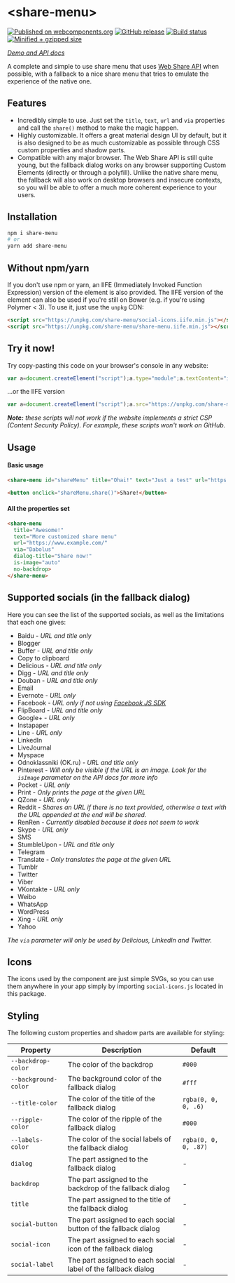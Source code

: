 # \<share-menu\>
[![Published on webcomponents.org](https://img.shields.io/badge/webcomponents.org-published-blue.svg)](https://www.webcomponents.org/element/share-menu)
[![GitHub release](https://img.shields.io/github/release/Dabolus/share-menu/all.svg)](https://github.com/Dabolus/share-menu)
[![Build status](https://travis-ci.org/Dabolus/share-menu.svg?branch=master)](https://travis-ci.org/Dabolus/share-menu)
[![Minified + gzipped size](https://img.shields.io/bundlephobia/minzip/share-menu.svg)](https://bundlephobia.com/result?p=share-menu)

_[Demo and API docs](https://www.webcomponents.org/element/Dabolus/share-menu)_

A complete and simple to use share menu that uses 
[Web Share API](https://developers.google.com/web/updates/2016/10/navigator-share) 
when possible, with a fallback to a nice share menu that tries to emulate the 
experience of the native one.

## Features
- Incredibly simple to use. Just set the `title`, `text`, `url` and `via` 
  properties and call the `share()` method to make the magic happen.
- Highly customizable. It offers a great material design UI by default, but 
  it is also designed to be as much customizable as possible through CSS custom 
  properties and shadow parts.
- Compatible with any major browser. The Web Share API is still quite young, but 
  the fallback dialog works on any browser supporting Custom Elements (directly 
  or through a polyfill). Unlike the native share menu, the fallback will also 
  work on desktop browsers and insecure contexts, so you will be able to offer 
  a much more coherent experience to your users.

## Installation
```bash
npm i share-menu
# or
yarn add share-menu
```

## Without npm/yarn
If you don't use npm or yarn, an IIFE (Immediately Invoked Function Expression) 
version of the element is also provided. The IIFE version of the element can 
also be used if you're still on Bower  (e.g. if you're using Polymer < 3). To 
use it, just use the `unpkg` CDN:

```html
<script src="https://unpkg.com/share-menu/social-icons.iife.min.js"></script>
<script src="https://unpkg.com/share-menu/share-menu.iife.min.js"></script>
```

## Try it now!
Try copy-pasting this code on your browser's console in any website:
```js
var a=document.createElement("script");a.type="module";a.textContent="import'https://unpkg.com/share-menu/share-menu.min.js';var a=document.createElement('share-menu');document.body.appendChild(a),a.share()";document.head.appendChild(a);
```
...or the IIFE version
```js
var a=document.createElement("script");a.src="https://unpkg.com/share-menu/share-menu.iife.min.js";a.onload=()=>{var c=document.createElement("share-menu");document.body.appendChild(c);c.share()};var b=document.createElement("script");b.src="https://unpkg.com/share-menu/social-icons.iife.min.js";b.onload=()=>document.head.appendChild(a);document.head.appendChild(b);
```
_**Note:** these scripts will not work if the website implements a strict CSP 
(Content Security Policy). For example, these scripts won't work on GitHub._

## Usage
#### Basic usage
```html
<share-menu id="shareMenu" title="Ohai!" text="Just a test" url="https://www.example.com/"></share-menu>

<button onclick="shareMenu.share()">Share!</button>
```
#### All the properties set
```html
<share-menu
  title="Awesome!"
  text="More customized share menu"
  url="https://www.example.com/"
  via="Dabolus"
  dialog-title="Share now!"
  is-image="auto"
  no-backdrop>
</share-menu>
```

## Supported socials (in the fallback dialog)
Here you can see the list of the supported socials, as well as the limitations 
that each one gives:

 - Baidu - _URL and title only_
 - Blogger
 - Buffer - _URL and title only_
 - Copy to clipboard
 - Delicious - _URL and title only_
 - Digg - _URL and title only_
 - Douban - _URL and title only_
 - Email
 - Evernote - _URL only_
 - Facebook - _URL only if not using [Facebook JS SDK](https://developers.facebook.com/docs/javascript)_
 - FlipBoard - _URL and title only_
 - Google+ - _URL only_
 - Instapaper
 - Line - _URL only_
 - LinkedIn
 - LiveJournal
 - Myspace
 - Odnoklassniki (OK.ru) - _URL and title only_
 - Pinterest - _Will only be visible if the URL is an image. Look for the `isImage` parameter on the API docs for more info_
 - Pocket - _URL only_
 - Print - _Only prints the page at the given URL_
 - QZone - _URL only_
 - Reddit - _Shares an URL if there is no text provided, otherwise a text with the URL appended at the end will be shared._ 
 - RenRen - _Currently disabled because it does not seem to work_
 - Skype - _URL only_
 - SMS
 - StumbleUpon - _URL and title only_
 - Telegram
 - Translate - _Only translates the page at the given URL_
 - Tumblr
 - Twitter
 - Viber
 - VKontakte - _URL only_
 - Weibo
 - WhatsApp
 - WordPress
 - Xing - _URL only_
 - Yahoo

_The `via` parameter will only be used by Delicious, LinkedIn and Twitter._

## Icons
The icons used by the component are just simple SVGs, so you can use them anywhere in your app simply by importing 
`social-icons.js` located in this package.

## Styling
The following custom properties and shadow parts are available for styling:

| Property             | Description                                                       | Default              |
| -------------------- | ----------------------------------------------------------------- | -------------------- |
| `--backdrop-color`   | The color of the backdrop                                         | `#000`               |
| `--background-color` | The background color of the fallback dialog                       | `#fff`               |
| `--title-color`      | The color of the title of the fallback dialog                     | `rgba(0, 0, 0, .6)`  |
| `--ripple-color`     | The color of the ripple of the fallback dialog                    | `#000`               |
| `--labels-color`     | The color of the social labels of the fallback dialog             | `rgba(0, 0, 0, .87)` |
| `dialog`             | The part assigned to the fallback dialog                          | -                    |
| `backdrop`           | The part assigned to the backdrop of the fallback dialog          | -                    |
| `title`              | The part assigned to the title of the fallback dialog             | -                    |
| `social-button`      | The part assigned to each social button of the fallback dialog    | -                    |
| `social-icon`        | The part assigned to each social icon of the fallback dialog      | -                    |
| `social-label`       | The part assigned to each social label of the fallback dialog     | -                    |
